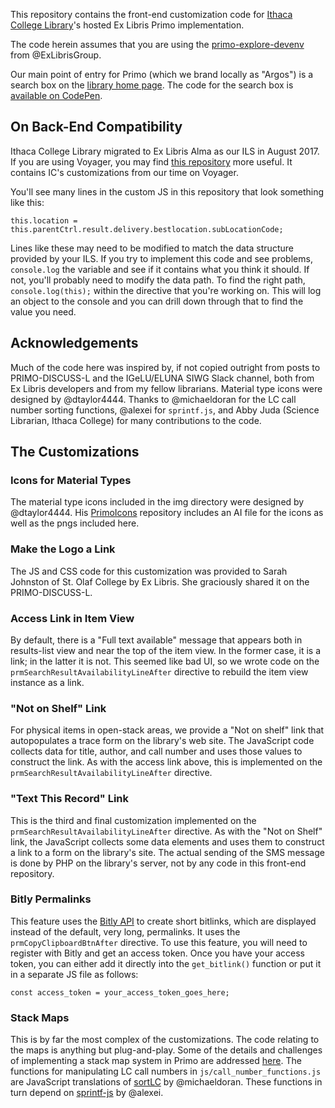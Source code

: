 This repository contains the front-end customization code for [Ithaca College Library](https://library.ithaca.edu)'s hosted Ex Libris Primo implementation.

The code herein assumes that you are using the [primo-explore-devenv](https://github.com/ExLibrisGroup/primo-explore-devenv) from @ExLibrisGroup.

Our main point of entry for Primo (which we brand locally as "Argos") is a search box on the [library home page](https://library.ithaca.edu). The code for the search box is [available on CodePen](https://codepen.io/rgilmour/pen/PKNgWV).


## On Back-End Compatibility

Ithaca College Library migrated to Ex Libris Alma as our ILS in August 2017. If you are using Voyager, you may find [this repository](https://github.com/rgilmour70/primo-new-ui-custom) more useful. It contains IC's customizations from our time on Voyager.

You'll see many lines in the custom JS in this repository that look something like this:

```this.location = this.parentCtrl.result.delivery.bestlocation.subLocationCode;```

Lines like these may need to be modified to match the data structure provided by your ILS. If you try to implement this code and see problems, `console.log` the variable and see if it contains what you think it should. If not, you'll probably need to modify the data path. To find the right path, `console.log(this);` within the directive that you're working on. This will log an object to the console and you can drill down through that to find the value you need.


## Acknowledgements

Much of the code here was inspired by, if not copied outright from posts to PRIMO-DISCUSS-L and the IGeLU/ELUNA SIWG Slack channel, both from Ex Libris developers and from my fellow librarians. Material type icons were designed by @dtaylor4444. Thanks to @michaeldoran for the LC call number sorting functions, @alexei for `sprintf.js`, and Abby Juda (Science Librarian, Ithaca College) for many contributions to the code.


## The Customizations

### Icons for Material Types

The material type icons included in the img directory were designed by @dtaylor4444.  His [PrimoIcons](https://github.com/dtaylor4444/PrimoIcons) repository includes an AI file for the icons as well as the pngs included here.


### Make the Logo a Link

The JS and CSS code for this customization was provided to Sarah Johnston of St. Olaf College by Ex Libris. She graciously shared it on the PRIMO-DISCUSS-L.


### Access Link in Item View

By default, there is a "Full text available" message that appears both in results-list view and near the top of the item view. In the former case, it is a link; in the latter it is not. This seemed like bad UI, so we wrote code on the `prmSearchResultAvailabilityLineAfter` directive to rebuild the item view instance as a link.


### "Not on Shelf" Link

For physical items in open-stack areas, we provide a "Not on shelf" link that autopopulates a trace form on the library's web site. The JavaScript code collects data for title, author, and call number and uses those values to construct the link. As with the access link above, this is implemented on the `prmSearchResultAvailabilityLineAfter` directive.


### "Text This Record" Link

This is the third and final customization implemented on the `prmSearchResultAvailabilityLineAfter` directive. As with the "Not on Shelf" link, the JavaScript collects some data elements and uses them to construct a link to a form on the library's site. The actual sending of the SMS message is done by PHP on the library's server, not by any code in this front-end repository.


### Bitly Permalinks

This feature uses the [Bitly API](https://dev.bitly.com/) to create short bitlinks, which are displayed instead of the default, very long, permalinks. It uses the `prmCopyClipboardBtnAfter` directive. To use this feature, you will need to register with Bitly and get an access token. Once you have your access token, you can either add it directly into the `get_bitlink()` function or put it in a separate JS file as follows:

```const access_token = your_access_token_goes_here;```


### Stack Maps

This is by far the most complex of the customizations. The code relating to the maps is anything but plug-and-play. Some of the details and challenges of implementing a stack map system in Primo are addressed [here](http://rgilmour70.github.io/stackMaps/). The functions for manipulating LC call numbers in `js/call_number_functions.js` are JavaScript translations of [sortLC](https://rocky.uta.edu/doran/sortlc/) by @michaeldoran. These functions in turn depend on [sprintf-js](https://github.com/alexei/sprintf.js) by @alexei.


